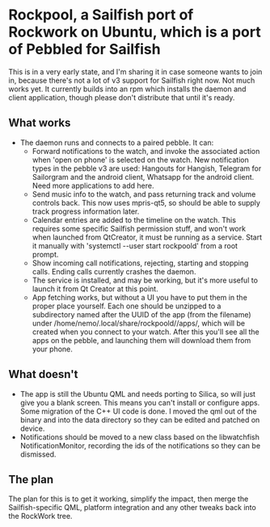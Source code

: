 # Rockpool, a Sailfish port of Rockwork on Ubuntu, which is a port of Pebbled for Sailfish

This is in a very early state, and I'm sharing it in case someone wants to join in, because there's not a lot of v3 support for Sailfish right now. Not much works yet. It currently builds into an rpm which installs the daemon and client application, though please don't distribute that until it's ready.

## What works

* The daemon runs and connects to a paired pebble. It can:
    * Forward notifications to the watch, and invoke the associated action when 'open on phone' is selected on the watch. New notification types in the pebble v3 are used: Hangouts for Hangish, Telegram for Sailorgram and the android client, Whatsapp for the android client. Need more applications to add here.
    * Send music info to the watch, and pass returning track and volume controls back. This now uses mpris-qt5, so should be able to supply track progress information later.
    * Calendar entries are added to the timeline on the watch. This requires some specific Sailfish permission stuff, and won't work when launched from QtCreator, it must be running as a service. Start it manually with 'systemctl --user start rockpoold' from a root prompt.
    * Show incoming call notifications, rejecting, starting and stopping calls. Ending calls currently crashes the daemon.
    * The service is installed, and may be working, but it's more useful to launch it from Qt Creator at this point.
    * App fetching works, but without a UI you have to put them in the proper place yourself. Each one should be unzipped to a subdirectory named  after the UUID of the app (from the filename) under /home/nemo/.local/share/rockpoold/<bluetooth addr>/apps/, which will be created when you connect to your watch. After this you'll see all the apps on the pebble, and launching them will download them from your phone.

## What doesn't

* The app is still the Ubuntu QML and needs porting to Silica, so will just give you a blank screen. This means you can't install or configure apps. Some migration of the C++ UI code is done. I moved the qml out of the binary and into the data directory so they can be edited and patched on device.
* Notifications should be moved to a new class based on the libwatchfish NotificationMonitor, recording the ids of the notifications so they can be dismissed.


## The plan

The plan for this is to get it working, simplify the impact, then merge the Sailfish-specific QML, platform integration and any other tweaks back into the RockWork tree.

